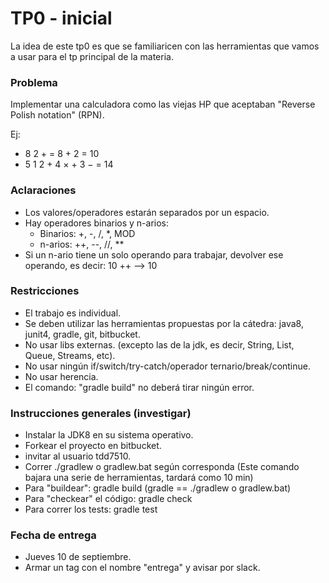 # TP0 - inicial

La idea de este tp0 es que se familiaricen con las herramientas que vamos a usar para el tp principal de la materia.

### Problema

Implementar una calculadora como las viejas HP que aceptaban "Reverse Polish notation" (RPN).

Ej:

*   8 2 + = 8 + 2 = 10
*   5 1 2 + 4 × + 3 − = 14

### Aclaraciones

* Los valores/operadores estarán separados por un espacio.
* Hay operadores binarios y n-arios:
    * Binarios: +, -, /, *, MOD
    * n-arios: ++, --, //, **
* Si un n-ario tiene un solo operando para trabajar, devolver ese operando, es decir: 10 ++ --> 10

### Restricciones

* El trabajo es individual.
* Se deben utilizar las herramientas propuestas por la cátedra: java8, junit4, gradle, git, bitbucket.
* No usar libs externas. (excepto las de la jdk, es decir, String, List, Queue, Streams, etc).
* No usar ningún if/switch/try-catch/operador ternario/break/continue.
* No usar herencia.
* El comando: "gradle build" no deberá tirar ningún error.

### Instrucciones generales (investigar)
* Instalar la JDK8 en su sistema operativo.
* Forkear el proyecto en bitbucket.
* invitar al usuario tdd7510.
* Correr ./gradlew o gradlew.bat según corresponda (Este comando bajara una serie de herramientas, tardará como 10 min)
* Para "buildear": gradle build  (gradle == ./gradlew o gradlew.bat)
* Para "checkear" el código: gradle check
* Para correr los tests: gradle test

### Fecha de entrega
* Jueves 10 de septiembre.
* Armar un tag con el nombre "entrega" y avisar por slack.

